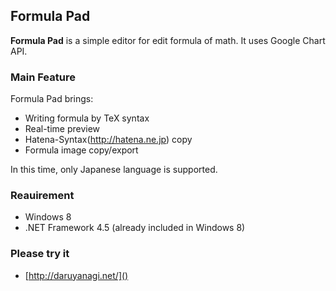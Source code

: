 ## Formula Pad ##

**Formula Pad** is a simple editor for edit formula of math. It uses Google Chart API.

### Main Feature ###

Formula Pad brings:

- Writing formula by TeX syntax
- Real-time preview
- Hatena-Syntax(http://hatena.ne.jp) copy
- Formula image copy/export

In this time, only Japanese language is supported.

### Reauirement ###

- Windows 8
- .NET Framework 4.5 (already included in Windows 8)

### Please try it ###

- [http://daruyanagi.net/]()
